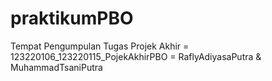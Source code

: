 # praktikumPBO
Tempat Pengumpulan Tugas
Projek Akhir  = 123220106_123220115_PojekAkhirPBO
              = RaflyAdiyasaPutra & MuhammadTsaniPutra
              
